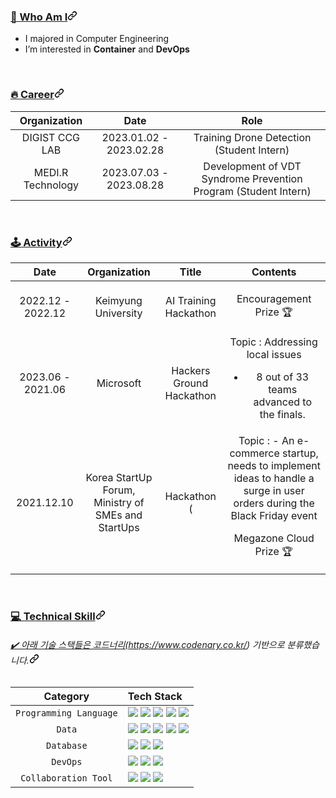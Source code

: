 <article class="markdown-body entry-content container-lg f5" itemprop="text"><h3 id="user-content--who-am-i" dir="auto"><a class="heading-link" href="#-who-am-i">🙌 Who Am I<svg class="octicon octicon-link" viewBox="0 0 16 16" version="1.1" width="16" height="16" aria-hidden="true"><path d="m7.775 3.275 1.25-1.25a3.5 3.5 0 1 1 4.95 4.95l-2.5 2.5a3.5 3.5 0 0 1-4.95 0 .751.751 0 0 1 .018-1.042.751.751 0 0 1 1.042-.018 1.998 1.998 0 0 0 2.83 0l2.5-2.5a2.002 2.002 0 0 0-2.83-2.83l-1.25 1.25a.751.751 0 0 1-1.042-.018.751.751 0 0 1-.018-1.042Zm-4.69 9.64a1.998 1.998 0 0 0 2.83 0l1.25-1.25a.751.751 0 0 1 1.042.018.751.751 0 0 1 .018 1.042l-1.25 1.25a3.5 3.5 0 1 1-4.95-4.95l2.5-2.5a3.5 3.5 0 0 1 4.95 0 .751.751 0 0 1-.018 1.042.751.751 0 0 1-1.042.018 1.998 1.998 0 0 0-2.83 0l-2.5 2.5a1.998 1.998 0 0 0 0 2.83Z"></path></svg></a></h3>
<ul dir="auto">
<li>I majored in Computer Engineering </li>
<li>I’m interested in <strong>Container</strong> and <strong>DevOps</strong></li>
</ul>
<br>
<h3 id="user-content-career" dir="auto"><a class="heading-link" href="#career">🔥&nbsp;Career<svg class="octicon octicon-link" viewBox="0 0 16 16" version="1.1" width="16" height="16" aria-hidden="true"><path d="m7.775 3.275 1.25-1.25a3.5 3.5 0 1 1 4.95 4.95l-2.5 2.5a3.5 3.5 0 0 1-4.95 0 .751.751 0 0 1 .018-1.042.751.751 0 0 1 1.042-.018 1.998 1.998 0 0 0 2.83 0l2.5-2.5a2.002 2.002 0 0 0-2.83-2.83l-1.25 1.25a.751.751 0 0 1-1.042-.018.751.751 0 0 1-.018-1.042Zm-4.69 9.64a1.998 1.998 0 0 0 2.83 0l1.25-1.25a.751.751 0 0 1 1.042.018.751.751 0 0 1 .018 1.042l-1.25 1.25a3.5 3.5 0 1 1-4.95-4.95l2.5-2.5a3.5 3.5 0 0 1 4.95 0 .751.751 0 0 1-.018 1.042.751.751 0 0 1-1.042.018 1.998 1.998 0 0 0-2.83 0l-2.5 2.5a1.998 1.998 0 0 0 0 2.83Z"></path></svg></a></h3>
<table>
<thead>
<tr>
<th align="center">Organization</th>
<th align="center">Date</th>
<th align="center">Role</th>
</tr>
</thead>
<tbody>
<tr>
<td align="center">DIGIST CCG LAB</td>
<td align="center">2023.01.02 - 2023.02.28</td>
<td align="center">Training Drone Detection (Student Intern)</td>
</tr>
  <tr>
<td align="center">MEDI.R Technology</td>
<td align="center">2023.07.03 - 2023.08.28</td>
<td align="center">Development of VDT Syndrome Prevention Program (Student Intern) </td>
</tr>
</tbody>
</table>
<br>
<h3 id="user-content-️activity" dir="auto"><a class="heading-link" href="#️activity">🕹️&nbsp;Activity<svg class="octicon octicon-link" viewBox="0 0 16 16" version="1.1" width="16" height="16" aria-hidden="true"><path d="m7.775 3.275 1.25-1.25a3.5 3.5 0 1 1 4.95 4.95l-2.5 2.5a3.5 3.5 0 0 1-4.95 0 .751.751 0 0 1 .018-1.042.751.751 0 0 1 1.042-.018 1.998 1.998 0 0 0 2.83 0l2.5-2.5a2.002 2.002 0 0 0-2.83-2.83l-1.25 1.25a.751.751 0 0 1-1.042-.018.751.751 0 0 1-.018-1.042Zm-4.69 9.64a1.998 1.998 0 0 0 2.83 0l1.25-1.25a.751.751 0 0 1 1.042.018.751.751 0 0 1 .018 1.042l-1.25 1.25a3.5 3.5 0 1 1-4.95-4.95l2.5-2.5a3.5 3.5 0 0 1 4.95 0 .751.751 0 0 1-.018 1.042.751.751 0 0 1-1.042.018 1.998 1.998 0 0 0-2.83 0l-2.5 2.5a1.998 1.998 0 0 0 0 2.83Z"></path></svg></a></h3>
<table>
<thead>
<tr>
<th align="center">Date</th>
<th align="center">Organization</th>
<th align="center">Title</th>
<th align="center">Contents</th>
</tr>
</thead>
<tbody>
<tr>
<td align="center">2022.12 - 2022.12</td>
  <td align="center">Keimyung University</td>
<td align="center">AI Training Hackathon</td>
<td align="center"> 
  
  Encouragement Prize 🏆</td>
</tr>
<tr>
<td align="center">2023.06 - 2021.06</td>
<td align="center">Microsoft</td>
<td align="center">Hackers Ground Hackathon</td>
<td align="center">Topic : Addressing local issues 
  
  - 8 out of 33 teams advanced to the finals.
</td>
</tr>
<tr>
<td align="center">2021.12.10</td>
<td align="center">Korea StartUp Forum, Ministry of SMEs and StartUps </td>
<td align="center">Hackathon ( </td>
<td align="center">Topic :  - An e-commerce startup, needs to implement ideas to handle a surge in user orders during the Black Friday event
 
  Megazone Cloud Prize 🏆️</td>
</tr>
</tbody>
</table>
<br>
<h3 id="user-content-technical-skill" dir="auto"><a class="heading-link" href="#technical-skill">💻&nbsp;Technical Skill<svg class="octicon octicon-link" viewBox="0 0 16 16" version="1.1" width="16" height="16" aria-hidden="true"><path d="m7.775 3.275 1.25-1.25a3.5 3.5 0 1 1 4.95 4.95l-2.5 2.5a3.5 3.5 0 0 1-4.95 0 .751.751 0 0 1 .018-1.042.751.751 0 0 1 1.042-.018 1.998 1.998 0 0 0 2.83 0l2.5-2.5a2.002 2.002 0 0 0-2.83-2.83l-1.25 1.25a.751.751 0 0 1-1.042-.018.751.751 0 0 1-.018-1.042Zm-4.69 9.64a1.998 1.998 0 0 0 2.83 0l1.25-1.25a.751.751 0 0 1 1.042.018.751.751 0 0 1 .018 1.042l-1.25 1.25a3.5 3.5 0 1 1-4.95-4.95l2.5-2.5a3.5 3.5 0 0 1 4.95 0 .751.751 0 0 1-.018 1.042.751.751 0 0 1-1.042.018 1.998 1.998 0 0 0-2.83 0l-2.5 2.5a1.998 1.998 0 0 0 0 2.83Z"></path></svg></a></h3>
<h6 id="user-content-️-아래-기술-스택들은-코드너리httpswwwcodenarycokr-기반으로-분류했습니다" dir="auto"><a class="heading-link" href="#️-아래-기술-스택들은-코드너리httpswwwcodenarycokr-기반으로-분류했습니다">✔️ 아래 기술 스택들은 코드너리(</a><a href="https://www.codenary.co.kr/" rel="nofollow">https://www.codenary.co.kr/</a>) 기반으로 분류했습니다.<svg class="octicon octicon-link" viewBox="0 0 16 16" version="1.1" width="16" height="16" aria-hidden="true"><path d="m7.775 3.275 1.25-1.25a3.5 3.5 0 1 1 4.95 4.95l-2.5 2.5a3.5 3.5 0 0 1-4.95 0 .751.751 0 0 1 .018-1.042.751.751 0 0 1 1.042-.018 1.998 1.998 0 0 0 2.83 0l2.5-2.5a2.002 2.002 0 0 0-2.83-2.83l-1.25 1.25a.751.751 0 0 1-1.042-.018.751.751 0 0 1-.018-1.042Zm-4.69 9.64a1.998 1.998 0 0 0 2.83 0l1.25-1.25a.751.751 0 0 1 1.042.018.751.751 0 0 1 .018 1.042l-1.25 1.25a3.5 3.5 0 1 1-4.95-4.95l2.5-2.5a3.5 3.5 0 0 1 4.95 0 .751.751 0 0 1-.018 1.042.751.751 0 0 1-1.042.018 1.998 1.998 0 0 0-2.83 0l-2.5 2.5a1.998 1.998 0 0 0 0 2.83Z"></path></svg></h6>
<table>
<thead>
<tr>
<th align="center">Category</th>
<th align="left">Tech Stack</th>
</tr>
</thead>
<tbody>
<tr>
<td align="center"><code>Programming Language</code></td>
<td align="left"><a href="/Dayoung-Jung/Dayoung-Jung/blob/master"><img src="https://camo.githubusercontent.com/44916b8f3c58815f4f7b5ad65f3487c593b0519b2deba925d242107d10df9e9c/68747470733a2f2f696d672e736869656c64732e696f2f62616467652f707974686f6e2d3337373641423f7374796c653d666c6174266c6f676f3d707974686f6e266c6f676f436f6c6f723d7768697465" data-canonical-src="https://img.shields.io/badge/python-3776AB?style=flat&amp;logo=python&amp;logoColor=white" style="max-width: 100%;"></a> <a href="/Dayoung-Jung/Dayoung-Jung/blob/master"><img src="https://camo.githubusercontent.com/af20e43f97ae176143f31c73894edddbb86ba01c9567f0fbc60a4875ab7de79e/68747470733a2f2f696d672e736869656c64732e696f2f62616467652f73716c2d3532393445323f7374796c653d666c6174266c6f676f3d73716c266c6f676f436f6c6f723d7768697465" data-canonical-src="https://img.shields.io/badge/sql-5294E2?style=flat&amp;logo=sql&amp;logoColor=white" style="max-width: 100%;"></a> <a href="/Dayoung-Jung/Dayoung-Jung/blob/master"><img src="https://camo.githubusercontent.com/beff290fb59092fecd91436154d75b5ff296183ca6cf2024866db08c151f8634/68747470733a2f2f696d672e736869656c64732e696f2f62616467652f722d3237364443333f7374796c653d666c6174266c6f676f3d72266c6f676f436f6c6f723d7768697465" data-canonical-src="https://img.shields.io/badge/r-276DC3?style=flat&amp;logo=r&amp;logoColor=white" style="max-width: 100%;"></a> <a href="/Dayoung-Jung/Dayoung-Jung/blob/master"><img src="https://camo.githubusercontent.com/8b638a39721380fe570b2eadd870ef2c90ad685111e6fabd658cdb7e7425fd43/68747470733a2f2f696d672e736869656c64732e696f2f62616467652f63706c7573706c75732d3030353939433f7374796c653d666c6174266c6f676f3d63706c7573706c7573266c6f676f436f6c6f723d7768697465" data-canonical-src="https://img.shields.io/badge/cplusplus-00599C?style=flat&amp;logo=cplusplus&amp;logoColor=white" style="max-width: 100%;"></a> <a href="/Dayoung-Jung/Dayoung-Jung/blob/master"><img src="https://camo.githubusercontent.com/8103828fcbb2b03a1d017915396474d236fee33440b038998d4d4ae55d88ef3e/68747470733a2f2f696d672e736869656c64732e696f2f62616467652f632d4138423943433f7374796c653d666c6174266c6f676f3d63266c6f676f436f6c6f723d7768697465" data-canonical-src="https://img.shields.io/badge/c-A8B9CC?style=flat&amp;logo=c&amp;logoColor=white" style="max-width: 100%;"></a></td>
</tr>
<tr>
<td align="center"><code>Data</code></td>
<td align="left"><a href="/Dayoung-Jung/Dayoung-Jung/blob/master"><img src="https://camo.githubusercontent.com/45c38e4f653462395b60a82b90373111971f0dbc65376d0d619028295fd0c61d/68747470733a2f2f696d672e736869656c64732e696f2f62616467652f7079746f7263682d4545344332433f7374796c653d666c6174266c6f676f3d7079746f726368266c6f676f436f6c6f723d7768697465" data-canonical-src="https://img.shields.io/badge/pytorch-EE4C2C?style=flat&amp;logo=pytorch&amp;logoColor=white" style="max-width: 100%;"></a> <a href="/Dayoung-Jung/Dayoung-Jung/blob/master"><img src="https://camo.githubusercontent.com/6cc0ad52c0412a712dfe8883799a94b822bc175d0c9194ac7597ca5063b36a0b/68747470733a2f2f696d672e736869656c64732e696f2f62616467652f617061636865616972666c6f772d3031374345453f7374796c653d666c6174266c6f676f3d617061636865616972666c6f77266c6f676f436f6c6f723d7768697465" data-canonical-src="https://img.shields.io/badge/apacheairflow-017CEE?style=flat&amp;logo=apacheairflow&amp;logoColor=white" style="max-width: 100%;"></a> <a href="/Dayoung-Jung/Dayoung-Jung/blob/master"><img src="https://camo.githubusercontent.com/cd5d46d83d0e6eeeae3661c3c5285933ea033b462f5eb0e6af653dfbd8947ff5/68747470733a2f2f696d672e736869656c64732e696f2f62616467652f7461626c6561752d4539373632373f7374796c653d666c6174266c6f676f3d7461626c656175266c6f676f436f6c6f723d7768697465" data-canonical-src="https://img.shields.io/badge/tableau-E97627?style=flat&amp;logo=tableau&amp;logoColor=white" style="max-width: 100%;"></a> <a href="/Dayoung-Jung/Dayoung-Jung/blob/master"><img src="https://camo.githubusercontent.com/91378d2984d9e3ba2d62f12a4ff31e60eb9869b5aba55a2770e97e58a3fa41e5/68747470733a2f2f696d672e736869656c64732e696f2f62616467652f6170616368656b61666b612d3233314632303f7374796c653d666c6174266c6f676f3d6170616368656b61666b61266c6f676f436f6c6f723d7768697465" data-canonical-src="https://img.shields.io/badge/apachekafka-231F20?style=flat&amp;logo=apachekafka&amp;logoColor=white" style="max-width: 100%;"></a> <a href="/Dayoung-Jung/Dayoung-Jung/blob/master"><img src="https://camo.githubusercontent.com/dc92c6e086dddf294b4979dfd9dc0bd3d8f9be9d286613573a4e8f31d46419b9/68747470733a2f2f696d672e736869656c64732e696f2f62616467652f74656e736f72666c6f772d4646364630303f7374796c653d666c6174266c6f676f3d74656e736f72666c6f77266c6f676f436f6c6f723d7768697465" data-canonical-src="https://img.shields.io/badge/tensorflow-FF6F00?style=flat&amp;logo=tensorflow&amp;logoColor=white" style="max-width: 100%;"></a></td>
</tr>
<tr>
<td align="center"><code>Database</code></td>
<td align="left"><a href="/Dayoung-Jung/Dayoung-Jung/blob/master"><img src="https://camo.githubusercontent.com/2aebf1533d9e3583b10730c03dd7c289d9c0efa110a931d9dac61b311172f500/68747470733a2f2f696d672e736869656c64732e696f2f62616467652f706f737467726573716c2d3431363945313f7374796c653d666c6174266c6f676f3d706f737467726573716c266c6f676f436f6c6f723d7768697465" data-canonical-src="https://img.shields.io/badge/postgresql-4169E1?style=flat&amp;logo=postgresql&amp;logoColor=white" style="max-width: 100%;"></a> <a href="/Dayoung-Jung/Dayoung-Jung/blob/master"><img src="https://camo.githubusercontent.com/11cb4c8d7dc7e2024d933ec5fc10adbb53455958b17064252b7d064f5d4816c3/68747470733a2f2f696d672e736869656c64732e696f2f62616467652f6d6f6e676f64622d3437413234383f7374796c653d666c6174266c6f676f3d6d6f6e676f6462266c6f676f436f6c6f723d7768697465" data-canonical-src="https://img.shields.io/badge/mongodb-47A248?style=flat&amp;logo=mongodb&amp;logoColor=white" style="max-width: 100%;"></a> <a href="/Dayoung-Jung/Dayoung-Jung/blob/master"><img src="https://camo.githubusercontent.com/22a6af3b2103b1a2664fd637c6219f268ac4e2d02f1b73b28b41af8e2bf7cc2a/68747470733a2f2f696d672e736869656c64732e696f2f62616467652f6f7261636c6544422d4638303030303f7374796c653d666c6174266c6f676f3d6f7261636c65266c6f676f436f6c6f723d7768697465" data-canonical-src="https://img.shields.io/badge/oracleDB-F80000?style=flat&amp;logo=oracle&amp;logoColor=white" style="max-width: 100%;"></a></td>
</tr>
<tr>
<td align="center"><code>DevOps</code></td>
<td align="left"><a href="/Dayoung-Jung/Dayoung-Jung/blob/master"><img src="https://camo.githubusercontent.com/d790908b1911639545a76162b2102f4bffc57ed38d1d0f4faabb2fc1e946f16a/68747470733a2f2f696d672e736869656c64732e696f2f62616467652f646f636b65722d3234393645443f7374796c653d666c6174266c6f676f3d646f636b6572266c6f676f436f6c6f723d7768697465" data-canonical-src="https://img.shields.io/badge/docker-2496ED?style=flat&amp;logo=docker&amp;logoColor=white" style="max-width: 100%;"></a> <a href="/Dayoung-Jung/Dayoung-Jung/blob/master"><img src="https://camo.githubusercontent.com/5148c757ec30584083d0dc8c25ee75363e4bc37a55889b989e864549f6b08132/68747470733a2f2f696d672e736869656c64732e696f2f62616467652f6769746875622d3138313731373f7374796c653d666c6174266c6f676f3d676974687562266c6f676f436f6c6f723d7768697465" data-canonical-src="https://img.shields.io/badge/github-181717?style=flat&amp;logo=github&amp;logoColor=white" style="max-width: 100%;"></a> <a href="/Dayoung-Jung/Dayoung-Jung/blob/master"><img src="https://camo.githubusercontent.com/96913c37cce8c758ee957630111ead945b8c11562ba8ddf76c9b77ba0dbde889/68747470733a2f2f696d672e736869656c64732e696f2f62616467652f6b756265726e657465732d3332364345353f7374796c653d666c6174266c6f676f3d6b756265726e65746573266c6f676f436f6c6f723d7768697465" data-canonical-src="https://img.shields.io/badge/kubernetes-326CE5?style=flat&amp;logo=kubernetes&amp;logoColor=white" style="max-width: 100%;"></a></td>
</tr>
<tr>
<td align="center"><code>Collaboration Tool</code></td>
<td align="left"><a href="/Dayoung-Jung/Dayoung-Jung/blob/master"><img src="https://camo.githubusercontent.com/e3438ecde81f7c2aafca58c91e21ad34c9e6ac9e54927726e89ebb4cd7448223/68747470733a2f2f696d672e736869656c64732e696f2f62616467652f676f6f676c65636f6c61622d4639414230303f7374796c653d666c6174266c6f676f3d676f6f676c65636f6c6162266c6f676f436f6c6f723d7768697465" data-canonical-src="https://img.shields.io/badge/googlecolab-F9AB00?style=flat&amp;logo=googlecolab&amp;logoColor=white" style="max-width: 100%;"></a> <a href="/Dayoung-Jung/Dayoung-Jung/blob/master"><img src="https://camo.githubusercontent.com/f4be7f0fa19dac02a589626e4629732d01383f4b60c8720983326e61946999ee/68747470733a2f2f696d672e736869656c64732e696f2f62616467652f6e6f74696f6e2d3030303030303f7374796c653d666c6174266c6f676f3d6e6f74696f6e266c6f676f436f6c6f723d7768697465" data-canonical-src="https://img.shields.io/badge/notion-000000?style=flat&amp;logo=notion&amp;logoColor=white" style="max-width: 100%;"></a> <a href="/Dayoung-Jung/Dayoung-Jung/blob/master"><img src="https://camo.githubusercontent.com/cefb44dc25134b83196895d753121c40cac1e9728d63cd31cdc68c364ba7b2e3/68747470733a2f2f696d672e736869656c64732e696f2f62616467652f736c61636b2d3441313534423f7374796c653d666c6174266c6f676f3d736c61636b266c6f676f436f6c6f723d7768697465" data-canonical-src="https://img.shields.io/badge/slack-4A154B?style=flat&amp;logo=slack&amp;logoColor=white" style="max-width: 100%;"></a></td>
</tr>
</tbody>
</table>
</article>
